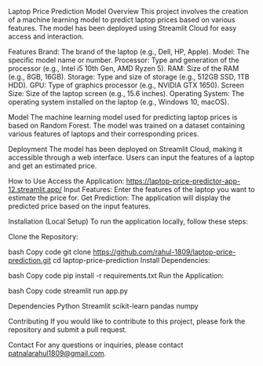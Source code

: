 Laptop Price Prediction Model
Overview
This project involves the creation of a machine learning model to predict laptop prices based on various features. The model has been deployed using Streamlit Cloud for easy access and interaction.

Features
Brand: The brand of the laptop (e.g., Dell, HP, Apple).
Model: The specific model name or number.
Processor: Type and generation of the processor (e.g., Intel i5 10th Gen, AMD Ryzen 5).
RAM: Size of the RAM (e.g., 8GB, 16GB).
Storage: Type and size of storage (e.g., 512GB SSD, 1TB HDD).
GPU: Type of graphics processor (e.g., NVIDIA GTX 1650).
Screen Size: Size of the laptop screen (e.g., 15.6 inches).
Operating System: The operating system installed on the laptop (e.g., Windows 10, macOS).

Model
The machine learning model used for predicting laptop prices is based on Random Forest. The model was trained on a dataset containing various features of laptops and their corresponding prices.

Deployment
The model has been deployed on Streamlit Cloud, making it accessible through a web interface. Users can input the features of a laptop and get an estimated price.

How to Use
Access the Application: https://laptop-price-predictor-app-12.streamlit.app/
Input Features: Enter the features of the laptop you want to estimate the price for.
Get Prediction: The application will display the predicted price based on the input features.

Installation (Local Setup)
To run the application locally, follow these steps:

Clone the Repository:

bash
Copy code
git clone https://github.com/rahul-1809/laptop-price-prediction.git
cd laptop-price-prediction
Install Dependencies:

bash
Copy code
pip install -r requirements.txt
Run the Application:

bash
Copy code
streamlit run app.py

Dependencies
Python 
Streamlit
scikit-learn
pandas
numpy

Contributing
If you would like to contribute to this project, please fork the repository and submit a pull request.

Contact
For any questions or inquiries, please contact patnalarahul1809@gmail.com.
